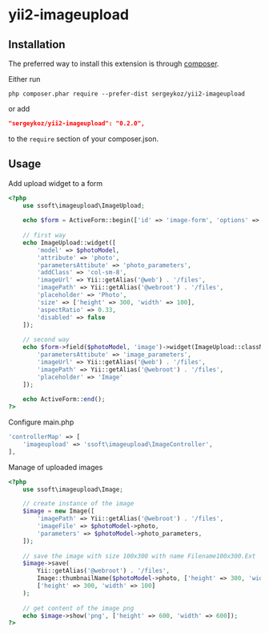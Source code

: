 # yii2-imageupload

Installation
------------

The preferred way to install this extension is through [composer](http://getcomposer.org/download/).

Either run

```
php composer.phar require --prefer-dist sergeykoz/yii2-imageupload
```

or add

```json
"sergeykoz/yii2-imageupload": "0.2.0",
```

to the `require` section of your composer.json.

Usage
---------------------

Add upload widget to a form
```php
<?php
    use ssoft\imageupload\ImageUpload;    
    
    echo $form = ActiveForm::begin(['id' => 'image-form', 'options' => ['enctype'=>'multipart/form-data']]);
    
    // first way
    echo ImageUpload::widget([
        'model' => $photoModel,
        'attribute' => 'photo',
        'parametersAttibute' => 'photo_parameters',
        'addClass' => 'col-sm-8',
        'imageUrl' => Yii::getAlias('@web') . '/files',
        'imagePath' => Yii::getAlias('@webroot') . '/files',
        'placeholder' => 'Photo',
        'size' => ['height' => 300, 'width' => 100],    
        'aspectRatio' => 0.33,
        'disabled' => false
    ]);
        
    // second way
    echo $form->field($photoModel, 'image')->widget(ImageUpload::className(), [
        'parametersAttibute' => 'image_parameters',
        'imageUrl' => Yii::getAlias('@web') . '/files',
        'imagePath' => Yii::getAlias('@webroot') . '/files',
        'placeholder' => 'Image'
    ]);
    
    echo ActiveForm::end();
?>
```

Configure main.php
```php
'controllerMap' => [            
    'imageupload' => 'ssoft\imageupload\ImageController',
],
```

Manage of uploaded images
```php
<?php
    use ssoft\imageupload\Image;

    // create instance of the image
    $image = new Image([
        'imagePath' => Yii::getAlias('@webroot') . '/files',
        'imageFile' => $photoModel->photo,
        'parameters' => $photoModel->photo_parameters,
    ]);
    
    // save the image with size 100x300 with name Filename100x300.Ext
    $image->save(
        Yii::getAlias('@webroot') . '/files',
        Image::thumbnailName($photoModel->photo, ['height' => 300, 'width' => 100]), 
        ['height' => 300, 'width' => 100]
    );
    
    // get content of the image png
    echo $image->show('png', ['height' => 600, 'width' => 600]);
?>
```





